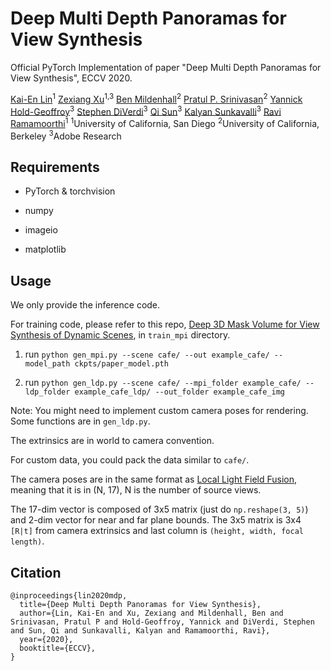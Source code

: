 # Deep Multi Depth Panoramas for View Synthesis

Official PyTorch Implementation of paper "Deep Multi Depth Panoramas for View Synthesis", ECCV 2020.


[Kai-En Lin](https://cseweb.ucsd.edu/~k2lin/)<sup>1</sup> 	[Zexiang Xu](https://cseweb.ucsd.edu/~zex014/)<sup>1,3</sup> 	[Ben Mildenhall](https://bmild.github.io/)<sup>2</sup> 	[Pratul P. Srinivasan](https://pratulsrinivasan.github.io/)<sup>2</sup>
[Yannick Hold-Geoffroy](https://yannickhold.com/)<sup>3</sup> 	[Stephen DiVerdi](https://www.stephendiverdi.com/)<sup>3</sup> 	[Qi Sun](https://qisun.me/)<sup>3</sup> 	[Kalyan Sunkavalli](http://www.kalyans.org/)<sup>3</sup> 	[Ravi Ramamoorthi](https://cseweb.ucsd.edu/~ravir/)<sup>1</sup>
<sup>1</sup>University of California, San Diego 	<sup>2</sup>University of California, Berkeley 	<sup>3</sup>Adobe Research

## Requirements

* PyTorch & torchvision

* numpy

* imageio

* matplotlib

## Usage

We only provide the inference code.

For training code, please refer to this repo, [Deep 3D Mask Volume for View Synthesis of Dynamic Scenes](https://github.com/ken2576/deep-3dmask), in `train_mpi` directory.

1. run ```python gen_mpi.py --scene cafe/ --out example_cafe/ --model_path ckpts/paper_model.pth ```

2. run ```python gen_ldp.py --scene cafe/ --mpi_folder example_cafe/ --ldp_folder example_cafe_ldp/ --out_folder example_cafe_img```

Note:
You might need to implement custom camera poses for rendering. Some functions are in ```gen_ldp.py```.

The extrinsics are in world to camera convention.

For custom data, you could pack the data similar to ```cafe/```.

The camera poses are in the same format as [Local Light Field Fusion](https://github.com/Fyusion/LLFF), meaning that it is in (N, 17), N is the number of source views.

The 17-dim vector is composed of 3x5 matrix (just do ```np.reshape(3, 5)```) and 2-dim vector for near and far plane bounds.
The 3x5 matrix is 3x4 `[R|t]` from camera extrinsics and last column is `(height, width, focal length)`.


## Citation

```
@inproceedings{lin2020mdp,
  title={Deep Multi Depth Panoramas for View Synthesis},
  author={Lin, Kai-En and Xu, Zexiang and Mildenhall, Ben and Srinivasan, Pratul P and Hold-Geoffroy, Yannick and DiVerdi, Stephen and Sun, Qi and Sunkavalli, Kalyan and Ramamoorthi, Ravi},
  year={2020},
  booktitle={ECCV},
}
```